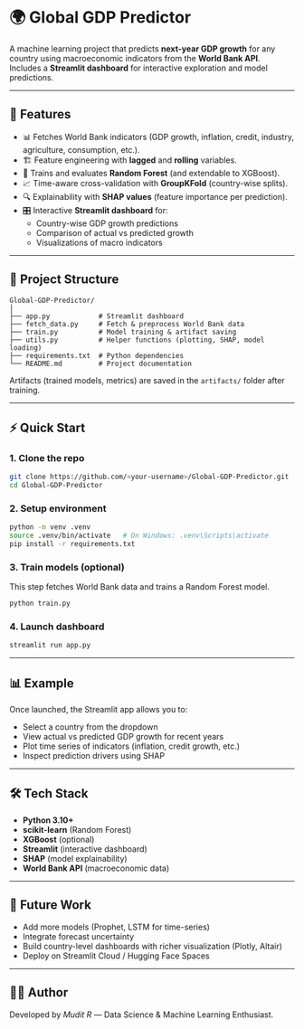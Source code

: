 
# 🌍 Global GDP Predictor

A machine learning project that predicts **next-year GDP growth** for any country using macroeconomic indicators from the **World Bank API**.  
Includes a **Streamlit dashboard** for interactive exploration and model predictions.

---

## 🚀 Features
- 📊 Fetches World Bank indicators (GDP growth, inflation, credit, industry, agriculture, consumption, etc.).
- 🏗️ Feature engineering with **lagged** and **rolling** variables.
- 🤖 Trains and evaluates **Random Forest** (and extendable to XGBoost).
- 📈 Time-aware cross-validation with **GroupKFold** (country-wise splits).
- 🔍 Explainability with **SHAP values** (feature importance per prediction).
- 🎛️ Interactive **Streamlit dashboard** for:
  - Country-wise GDP growth predictions
  - Comparison of actual vs predicted growth
  - Visualizations of macro indicators

---

## 📂 Project Structure
```
Global-GDP-Predictor/
│
├── app.py            # Streamlit dashboard
├── fetch_data.py     # Fetch & preprocess World Bank data
├── train.py          # Model training & artifact saving
├── utils.py          # Helper functions (plotting, SHAP, model loading)
├── requirements.txt  # Python dependencies
└── README.md         # Project documentation
```

Artifacts (trained models, metrics) are saved in the `artifacts/` folder after training.

---

## ⚡ Quick Start

### 1. Clone the repo
```bash
git clone https://github.com/<your-username>/Global-GDP-Predictor.git
cd Global-GDP-Predictor
```

### 2. Setup environment
```bash
python -m venv .venv
source .venv/bin/activate   # On Windows: .venv\Scripts\activate
pip install -r requirements.txt
```

### 3. Train models (optional)
This step fetches World Bank data and trains a Random Forest model.
```bash
python train.py
```

### 4. Launch dashboard
```bash
streamlit run app.py
```

---

## 📊 Example
Once launched, the Streamlit app allows you to:
- Select a country from the dropdown
- View actual vs predicted GDP growth for recent years
- Plot time series of indicators (inflation, credit growth, etc.)
- Inspect prediction drivers using SHAP

---

## 🛠️ Tech Stack
- **Python 3.10+**
- **scikit-learn** (Random Forest)
- **XGBoost** (optional)
- **Streamlit** (interactive dashboard)
- **SHAP** (model explainability)
- **World Bank API** (macroeconomic data)

---

## 🔮 Future Work
- Add more models (Prophet, LSTM for time-series)
- Integrate forecast uncertainty
- Build country-level dashboards with richer visualization (Plotly, Altair)
- Deploy on Streamlit Cloud / Hugging Face Spaces

---

## 👨‍💻 Author
Developed by *Mudit R* — Data Science & Machine Learning Enthusiast.  
